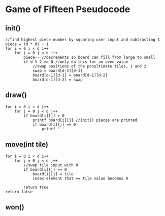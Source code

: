 # Game of Fifteen Pseudocode

## init()

    //find highest piece number by squaring user input and subtracting 1
    piece = (d * d) - 1
    for i = 0 i < d i++
        for j = 0 j < d j++
	        piece-- //decrements so board can fill from large to small
	        if d % 2 == 0 //only do this for an even value
	        	//swap positions of the penultimate tiles, 1 and 2
	            swap = board[d-1][d-1]
	            board[d-1][d-1] = board[d-1][d-2]
	            board[d-1][d-2] = swap

## draw()

    for i = 0 i < d i++
        for j = 0 j < d j++
        	if board[i][j] > 0
	        	printf board[i][j] //init() pieces are printed
	        	if board[i][j] == 0
	        		printf '_'


## move(int tile)

	for i = 0 i < d i++
        for j = 0 j < d j++
        	//swap tile input with 0 
        	if board[i][j] == 0
        		board[i][j] = tile
        		index element that == tile value becomes 0
        		
        	return true
	return false    


## won()

